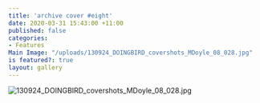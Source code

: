 ```yaml
---
title: 'archive cover #eight'
date: 2020-03-31 15:43:00 +11:00
published: false
categories:
- Features
Main Image: "/uploads/130924_DOINGBIRD_covershots_MDoyle_08_028.jpg"
is featured?: true
layout: gallery
---
```


![130924_DOINGBIRD_covershots_MDoyle_08_028.jpg](/uploads/130924_DOINGBIRD_covershots_MDoyle_08_028.jpg)